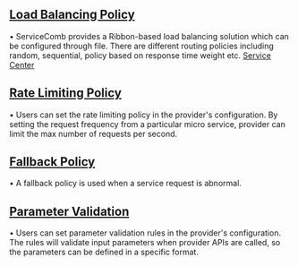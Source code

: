 ## [Load Balancing Policy](/build-provider/configuration/lb-strategy.html)
• ServiceComb provides a Ribbon-based load balancing solution which can be configured through file. There are different routing policies including random, sequential, policy based on response time weight etc. [Service Center](https://github.com/apache/incubator-servicecomb-saga)

## [Rate Limiting Policy](/build-provider/configuration/ratelimite-strategy.html) 
• Users can set the rate limiting policy in the provider's configuration. By setting the request frequency from a particular micro service, provider can limit the max number of requests per second.

## [Fallback Policy](/build-provider/configuration/parameter-validator.html)  
• A fallback policy is used when a service request is abnormal.

## [Parameter Validation](/build-provider/configuration/parameter-validator.html)
• Users can set parameter validation rules in the provider's configuration. The rules will validate input parameters when provider APIs are called, so the parameters can be defined in a specific format.